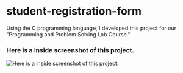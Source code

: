 # student-registration-form
Using the C programming language, I developed this project for our "Programming and Problem Solving Lab Course."

### Here is a inside screenshot of this project.
![Here is a inside screenshot of this project.](https://i.ibb.co/g4P92nb/image.png)